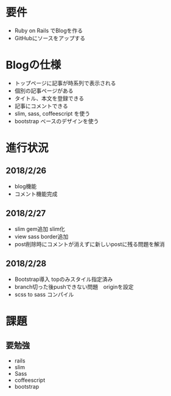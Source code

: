 # 要件

- Ruby on  Rails でBlogを作る
- GitHubにソースをアップする

# Blogの仕様

- トップページに記事が時系列で表示される
- 個別の記事ページがある
- タイトル、本文を登録できる
- 記事にコメントできる
- slim, sass, coffeescript を使う
- bootstrap ベースのデザインを使う

# 進行状況

## 2018/2/26
- blog機能
- コメント機能完成

## 2018/2/27
- slim gem追加 slim化
- view sass border追加
- post削除時にコメントが消えずに新しいpostに残る問題を解消

## 2018/2/28
- Bootstrap導入 topのみスタイル指定済み
- branch切った後pushできない問題　originを設定
- scss to sass コンパイル

# 課題

## 要勉強

- rails
- slim
- Sass
- coffeescript
- bootstrap
